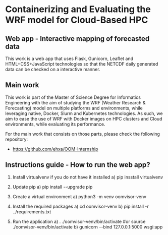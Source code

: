 # Containerizing and Evaluating the WRF model for Cloud-Based HPC
## Web app - Interactive mapping of forecasted data 

This work is a web app that uses Flask, Gunicorn, Leaflet and HTML+CSS+JavaScript technologies so that the NETCDF daily generated data can be checked on a interactive manner.

## Main work

This work is part of the Master of Science Degree for Informatics Engineering with the aim of studying the WRF (Weather Research & Forecasting) model on multiple platforms and environments, while leveraging native, Docker, Slurm and Kubernetes technologies.
As such, we aim to ease the use of WRF with Docker images on HPC clusters and Cloud environments, while evaluating its performance. 

For the main work that consists on those parts, please check the following repository:
- https://github.com/ehxa/OOM-Internship

## Instructions guide - How to run the web app?

1. Install virtualvenv if you do not have it installed
a) pip insstall virtualvenv

2. Update pip
a) pip install --upgrade pip

3. Create a virtual environment
a) python3 -m venv oomvisor-venv

4. Install the required packages
a) cd oomvisor-venv
b) pip install -r ../requirements.txt

5. Run the application
a) . ./oomvisor-venv/bin/activate #or source ./oomvisor-venv/bin/activate
b) gunicorn --bind 127.0.0.1:5000 wsgi:app
